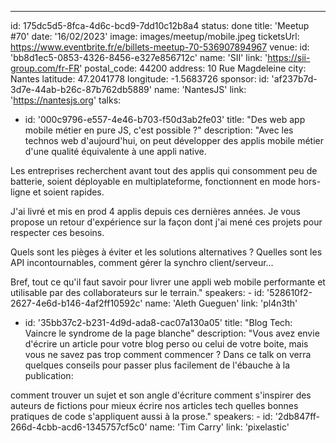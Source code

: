 ---

id: 175dc5d5-8fca-4d6c-bcd9-7dd10c12b8a4
status: done
title: 'Meetup #70'
date: '16/02/2023'
image: images/meetup/mobile.jpeg
ticketsUrl: https://www.eventbrite.fr/e/billets-meetup-70-536907894967
venue:
id: 'bb8d1ec5-0853-4326-8456-e327e856712c'
name: 'SII'
link: 'https://sii-group.com/fr-FR'
postal_code: 44200
address: 10 Rue Magdeleine
city: Nantes
latitude: 47.2041778
longitude: -1.5683726
sponsor:
id: 'af237b7d-3d7e-44ab-b26c-87b762db5889'
name: 'NantesJS'
link: 'https://nantesjs.org'
talks:

- id: '000c9796-e557-4e46-b703-f50d3ab2fe03'
  title: "Des web app mobile métier en pure JS, c'est possible ?"
  description: "Avec les technos web d'aujourd'hui, on peut développer des applis mobile métier d'une qualité équivalente à une appli native.

Les entreprises recherchent avant tout des applis qui consomment peu de batterie, soient déployable en multiplateforme, fonctionnent en mode hors-ligne et soient rapides.

J'ai livré et mis en prod 4 applis depuis ces dernières années.
Je vous propose un retour d'expérience sur la façon dont j'ai mené ces projets pour respecter ces besoins.

Quels sont les pièges à éviter et les solutions alternatives ?
Quelles sont les API incontournables, comment gérer la synchro client/serveur...

Bref, tout ce qu'il faut savoir pour livrer une appli web mobile performante et utilisable par des collaborateurs sur le terrain."
speakers: -
id: '528610f2-2627-4e6d-b146-4af2ff10592c'
name: 'Aleth Gueguen'
link: 'pl4n3th'

- id: '35bb37c2-b231-4d9d-ada8-cac07a130a05'
  title: "Blog Tech: Vaincre le syndrome de la page blanche"
  description: "Vous avez envie d'écrire un article pour votre blog perso ou celui de votre boite, mais vous ne savez pas trop comment commencer ? Dans ce talk on verra quelques conseils pour passer plus facilement de l'ébauche à la publication:

comment trouver un sujet et son angle d'écriture
comment s'inspirer des auteurs de fictions pour mieux écrire nos articles tech
quelles bonnes pratiques de code s'appliquent aussi à la prose."
speakers: -
id: '2db847ff-266d-4cbb-acd6-1345757cf5c0'
name: 'Tim Carry'
link: 'pixelastic'
